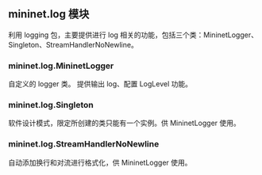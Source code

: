 ## mininet.log 模块
利用 logging 包，主要提供进行 log 相关的功能，包括三个类：MininetLogger、Singleton、StreamHandlerNoNewline。

### mininet.log.MininetLogger
自定义的 logger 类。
提供输出 log、配置 LogLevel 功能。

### mininet.log.Singleton
软件设计模式，限定所创建的类只能有一个实例。供 MininetLogger 使用。

### mininet.log.StreamHandlerNoNewline
自动添加换行和对流进行格式化，供 MininetLogger 使用。
